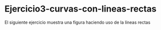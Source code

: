 # Ejercicio3-curvas-con-lineas-rectas
El siguiente ejercicio muestra una figura haciendo uso de la líneas rectas 
